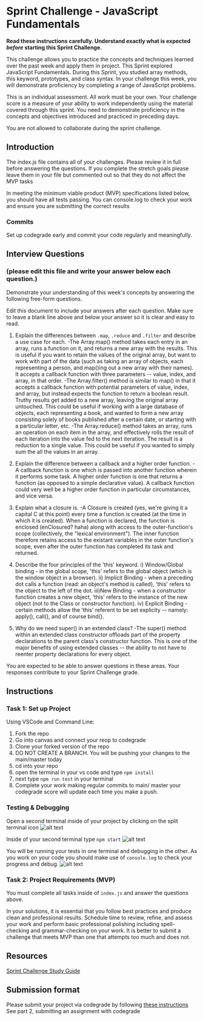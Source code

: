 # Sprint Challenge - JavaScript Fundamentals

**Read these instructions carefully. Understand exactly what is expected _before_ starting this Sprint Challenge.**

This challenge allows you to practice the concepts and techniques learned over the past week and apply them in project. This Sprint explored JavaScript Fundamentals. During this Sprint, you studied array methods, this keyword, prototypes, and class syntax. In your challenge this week, you will demonstrate proficiency by completing a range of JavaScript problems.

This is an individual assessment. All work must be your own. Your challenge score is a measure of your ability to work independently using the material covered through this sprint. You need to demonstrate proficiency in the concepts and objectives introduced and practiced in preceding days.

You are not allowed to collaborate during the sprint challenge. 

## Introduction

The index.js file contains all of your challenges. Please review it in full before answering the questions. If you complete the stretch goals please leave them in your file but commented out so that they do not affect the MVP tasks 

In meeting the minimum viable product (MVP) specifications listed below, you should have all tests passing. You can console.log to check your work and ensure you are submitting the correct results 

### Commits

Set up codegrade early and commit your code regularly and meaningfully. 

## Interview Questions
### (please edit this file and write your answer below each question.)
Demonstrate your understanding of this week's concepts by answering the following free-form questions.

Edit this document to include your answers after each question. Make sure to leave a blank line above and below your answer so it is clear and easy to read.

1. Explain the differences between `.map`, `.reduce` and `.filter` and describe a use case for each. 
-The Array.map() method takes each entry in an array, runs a function on it, and returns a new array with the results. This is useful if you want to retain the values of the original array, but want to work with part of the data (such as taking an array of objects, each representing a person, and map()ing out a new array with their names). It accepts a callback function with three parameters -- value, index, and array, in that order.
-The Array.filter() method is similar to map() in that it accepts a callback function with potential parameters of value, index, and array, but instead expects the function to return a boolean result. Truthy results get added to a new array, leaving the original array untouched. This could be useful if working with a large database of objects, each representing a book, and wanted to form a new array consisting solely of books published after a certain date, or starting with a particular letter, etc.
-The Array.reduce() method takes an array, runs an operation on each item in the array, and effectively rolls the result of each iteration into the value fed to the next iteration. The result is a reduction to a single value. This could be useful if you wanted to simply sum the all the values in an array. 
2. Explain the difference between a callback and a higher order function.
-A callback function is one which is passed into another function wherein it performs some task. A higher order function is one that returns a function (as opposed to a simple declarative value). A callback function could very well be a higher order function in particular circumstances, and vice versa.
3. Explain what a closure is.
-A Closure is created (yes, we're giving it a capital C at this point) every time a function is created (at the time in which it is created). When a function is declared, the function is enclosed (enClosured? haha) along with access to the outer-function's scope (collectively, the "lexical environment"). The inner function therefore retains access to the existant variables in the outer function's scope, even after the outer function has completed its task and returned.

4. Describe the four principles of the 'this' keyword.
i)  Window/Global binding - in the global scope, 'this' refers to the global object (which is the window object in a browser).
ii) Implicit Binding - when a preceding dot calls a function (read: an object's method is called), 'this' refers to the object to the left of the dot.
iii)New Binding - when a constructor function creates a new object, 'this' refers to the instance of the new object (not to the Class or constructor function).
iv) Explicit Binding - certain methods allow the 'this' referent to be set explicity -- namely: apply(), call(), and of course bind().
5. Why do we need super() in an extended class?
-The super() method within an extended class constructor offloads part of the property declarations to the parent class's constructor function. This is one of the major benefits of using extended classes -- the ability to not have to reenter property declarations for every object.

You are expected to be able to answer questions in these areas. Your responses contribute to your Sprint Challenge grade. 

## Instructions

### Task 1: Set up Project

Using VSCode and Command Line:


1. Fork the repo
2. Go into canvas and connect your reop to codegrade
3. Clone your forked version of the repo
4. DO NOT CREATE A BRANCH. You will be pushing your changes to the main/master today
5. cd into your repo
6. open the terminal in your vs code and type `npm install`
7. next type `npm run test` in your terminal
8. Complete your work making regular commits to main/ master your codegrade score will update each time you make a push.


### Testing & Debugging

Open a second terminal inside of your project by clicking on the split terminal icon
![alt text](assets/split_terminal.png "Split Terminal")

Inside of your second terminal type `npm start` 
![alt text](assets/npm_start.png "type npm start")

You will be running your tests in one terminal and debugging in the other. As you work on your code you should make use of `console.log` to check your progress and debug.
![alt text](assets/tests_debug_terminal_final.png "your terminal should look like this")

### Task 2: Project Requirements (MVP)

You must complete all tasks inside of `index.js` and answer the questions above.

In your solutions, it is essential that you follow best practices and produce clean and professional results. Schedule time to review, refine, and assess your work and perform basic professional polishing including spell-checking and grammar-checking on your work. It is better to submit a challenge that meets MVP than one that attempts too much and does not.

## Resources
 
 [Sprint Challenge Study Guide](https://www.notion.so/bloomtech/Unit-1-Sprint-3-Study-Guide-033a9a00659a4ef98c12eb97e49a6110)

## Submission format

Please submit your project via codegrade by following [these instructions](https://notion.so.bloomtech.BloomTech-Git-Flow-Step-by-step-269f68ae3bf64eb689a8328715a179f9) See part 2, submitting an assignment with codegrade
